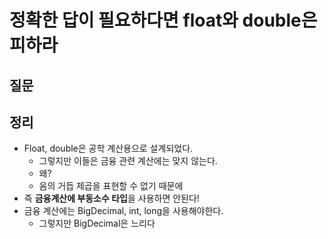 # 정확한 답이 필요하다면 float와 double은 피하라



## 질문



## 정리

- Float, double은 공학 계산용으로 설계되었다.
  - 그렇지만 이들은 금융 관련 계산에는 맞지 않는다.
  - 왜? 
  - 음의 거듭 제곱을 표현할 수 없기 때문에
- 즉 **금융계산에 부동소수 타입**을 사용하면 안된다!
- 금융 계산에는 BigDecimal, int, long을 사용해야한다.
  - 그렇지만 BigDecimal은 느리다